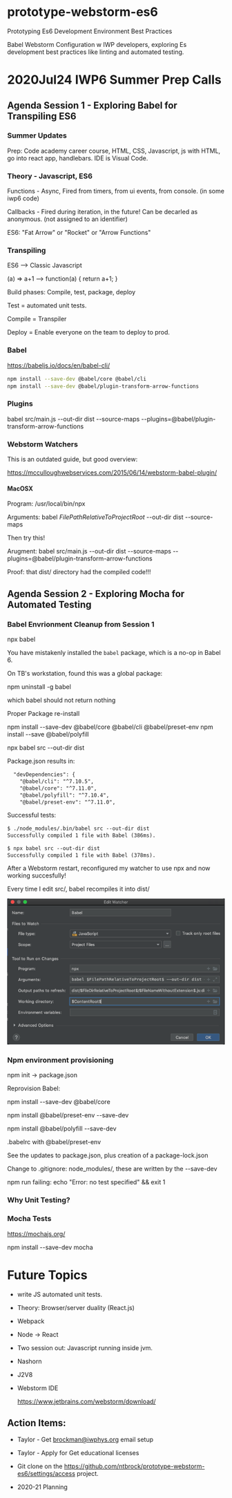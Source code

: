 # prototype-webstorm-es6

Prototyping Es6 Development Environment Best Practices

Babel Webstorm Configuration w IWP developers, exploring Es development best practices like linting and automated testing.

# 2020Jul24 IWP6 Summer Prep Calls

## Agenda Session 1 - Exploring Babel for Transpiling ES6

### Summer Updates

Prep: Code academy career course, HTML, CSS, Javascript,  js with HTML, go into react app, handlebars.   IDE is Visual Code.

### Theory - Javascript, ES6

Functions - Async, Fired from timers, from ui events, from console. (in some iwp6 code)

Callbacks -  Fired during iteration, in the future!  Can be decarled as anonymous. (not assigned to an identifier)

ES6: "Fat Arrow" or "Rocket" or "Arrow Functions"

### Transpiling

ES6 -->  Classic Javascript

(a) => a+1    -->    function(a) { return a+1; }

Build phases: Compile, test, package, deploy

Test = automated unit tests.


Compile = Transpiler
			
Deploy = Enable everyone on the team to deploy to prod.

### Babel

https://babeljs.io/docs/en/babel-cli/

```sh
npm install --save-dev @babel/core @babel/cli
npm install --save-dev @babel/plugin-transform-arrow-functions
```

### Plugins

babel src/main.js --out-dir dist --source-maps --plugins=@babel/plugin-transform-arrow-functions

### Webstorm Watchers

This is an outdated guide, but good overview:

https://mcculloughwebservices.com/2015/06/14/webstorm-babel-plugin/

#### MacOSX

Program: /usr/local/bin/npx
    
Arguments: babel $FilePathRelativeToProjectRoot$ --out-dir dist --source-maps

Then try this!

Arugment: babel src/main.js --out-dir dist --source-maps --plugins=@babel/plugin-transform-arrow-functions

Proof: that dist/ directory had the compiled code!!!
   
   
## Agenda Session 2 - Exploring Mocha for Automated Testing


### Babel Envrionment Cleanup from Session 1

npx babel

You have mistakenly installed the `babel` package, which is a no-op in Babel 6.

On TB's workstation, found this was a global package:

npm uninstall -g babel

which babel should not return nothing

Proper Package re-install

npm install --save-dev @babel/core @babel/cli @babel/preset-env
npm install --save @babel/polyfill

npx babel src --out-dir dist

Package.json results in:

```
  "devDependencies": {
    "@babel/cli": "^7.10.5",
    "@babel/core": "^7.11.0",
    "@babel/polyfill": "^7.10.4",
    "@babel/preset-env": "^7.11.0",
```

Successful tests:

```
$ ./node_modules/.bin/babel src --out-dir dist
Successfully compiled 1 file with Babel (386ms).
```

```
$ npx babel src --out-dir dist
Successfully compiled 1 file with Babel (378ms).
```

After a Webstorm restart, reconfigured my watcher to use npx and now working succesfully!

Every time I edit src/, babel recompiles it into dist/

![Webstorm Babel Watcher with npx](https://raw.githubusercontent.com/ntbrock/prototype-webstorm-es6/master/screenshots/Webstorm%20Babel%20Watcher%20with%20npx.png)


### Npm environment provisioning

npm init -> package.json

Reprovision Babel:

npm install --save-dev @babel/core

npm install @babel/preset-env --save-dev

npm install @babel/polyfill --save-dev

.babelrc with @babel/preset-env

See the updates to package.json,  plus creation of a package-lock.json

Change to .gitignore:  node_modules/,  these are written by the --save-dev

npm run failing:     echo "Error: no test specified" && exit 1


### Why Unit Testing?

### Mocha Tests

https://mochajs.org/

npm install --save-dev mocha



# Future Topics

- write JS automated unit tests.

- Theory: Browser/server duality (React.js)

- Webpack

- Node ->  React

- Two session out:  Javascript running inside jvm.

- Nashorn

- J2V8

- Webstorm IDE

	https://www.jetbrains.com/webstorm/download/

## Action Items:

* Taylor - Get brockman@iwphys.org email setup

* Taylor - Apply for Get educational licenses

* Git clone on the https://github.com/ntbrock/prototype-webstorm-es6/settings/access project.


- 2020-21 Planning



